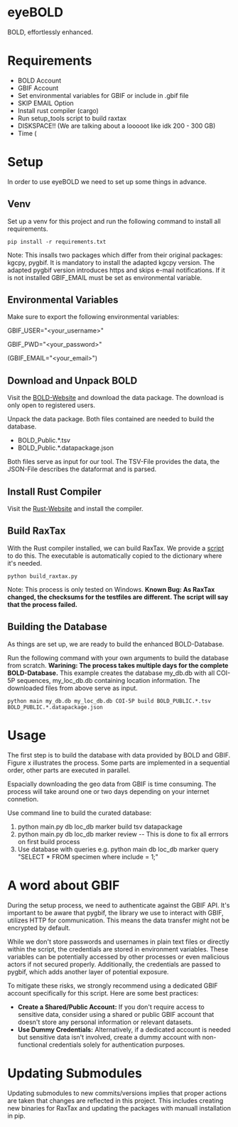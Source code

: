 # eyeBOLD
 BOLD, effortlessly enhanced.

# Requirements
- BOLD Account
- GBIF Account
- Set environmental variables for GBIF or include in .gbif file
- SKIP EMAIL Option
- Install rust compiler (cargo)
- Run setup_tools script to build raxtax
- DISKSPACE!! (We are talking about a looooot like idk 200 - 300 GB)
- Time (

# Setup

In order to use eyeBOLD we need to set up some things in advance.

## Venv

Set up a venv for this project and run the following command to install all requirements.

```
pip install -r requirements.txt
```

Note: This insalls two packages which differ from their original packages: kgcpy, pygbif.
      It is mandatory to install the adapted kgcpy version.
      The adapted pygbif version introduces https and skips e-mail notifications. If it is not installed GBIF_EMAIL must be set as environmental variable.

## Environmental Variables

Make sure to export the following environmental variables:

GBIF_USER="<your_username>"

GBIF_PWD="<your_password>"

(GBIF_EMAIL="<your_email>")


## Download and Unpack BOLD

Visit the [BOLD-Website](https://bench.boldsystems.org/index.php/datapackages/Latest) and download the data package.
The download is only open to registered users.

Unpack the data package. Both files contained are needed to build the database.

- BOLD_Public.*.tsv
- BOLD_Public.*.datapackage.json

Both files serve as input for our tool. The TSV-File provides the data, the JSON-File describes the dataformat and is parsed.


## Install Rust Compiler

Visit the [Rust-Website](https://www.rust-lang.org/tools/install) and install the compiler.

## Build RaxTax

With the Rust compiler installed, we can build RaxTax.
We provide a [script](/setup_tools/build_raxtax.py) to do this. The executable is automatically copied to the dictionary where it's needed.

```
python build_raxtax.py
```

Note: This process is only tested on Windows. **Known Bug: As RaxTax changed, the checksums for the testfiles are different. The script will say that the process failed.**

## Building the Database
As things are set up, we are ready to build the enhanced BOLD-Database.

Run the following command with your own arguments to build the database from scratch.
**Warining: The process takes multiple days for the complete BOLD-Database.**
This example creates the database my_db.db with all COI-5P sequences, my_loc_db.db containing location information.
The downloaded files from above serve as input.

```
python main my_db.db my_loc_db.db COI-5P build BOLD_PUBLIC.*.tsv BOLD_PUBLIC.*.datapackage.json
```


# Usage

The first step is to build the database with data provided by BOLD and GBIF.
Figure x illustrates the process.
Some parts are implemented in a sequential order, other parts are executed in parallel.

Espacially downloading the geo data from GBIF is time consuming. The process will take around one or two days depending on your internet connetion.

Use command line to build the curated database:

1. python main.py db loc_db marker build tsv datapackage
2. python main.py db loc_db marker review -- This is done to fix all errrors on first build process
3. Use database with queries e.g. python main db loc_db marker query "SELECT * FROM specimen where include = 1;"

# A word about GBIF

During the setup process, we need to authenticate against the GBIF API. It's important to be aware that pygbif, the library we use to interact with GBIF, utilizes HTTP for communication. This means the data transfer might not be encrypted by default.

While we don't store passwords and usernames in plain text files or directly within the script, the credentials are stored in environment variables. These variables can be potentially accessed by other processes or even malicious actors if not secured properly. Additionally, the credentials are passed to pygbif, which adds another layer of potential exposure.

To mitigate these risks, we strongly recommend using a dedicated GBIF account specifically for this script. Here are some best practices:

* **Create a Shared/Public Account:** If you don't require access to sensitive data, consider using a shared or public GBIF account that doesn't store any personal information or relevant datasets.
* **Use Dummy Credentials:** Alternatively, if a dedicated account is needed but sensitive data isn't involved, create a dummy account with non-functional credentials solely for authentication purposes.

# Updating Submodules
Updating submodules to new commits/versions implies that proper actions are taken that changes are reflected in this project.
This includes creating new binaries for RaxTax and updating the packages with manuall installation in pip.
